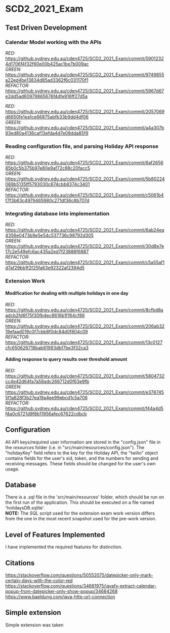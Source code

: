 # SCD2_2021_Exam

## Test Driven Development
### Calendar Model working with the APIs
*RED:* https://github.sydney.edu.au/cden4725/SCD2_2021_Exam/commit/59012324d1706f4f32f60e00b425ac1be7b009ac  
*GREEN:* https://github.sydney.edu.au/cden4725/SCD2_2021_Exam/commit/9749855a22ed4be13834d85ad3362f6c031170f1  
*REFACTOR:* https://github.sydney.edu.au/cden4725/SCD2_2021_Exam/commit/5967d67e2dd5ad60979865676f4dfe916ff27d5a

*RED:* https://github.sydney.edu.au/cden4725/SCD2_2021_Exam/commit/2057069d6650fe1ea1ce66875abfb33b9dd4df06  
*GREEN:* https://github.sydney.edu.au/cden4725/SCD2_2021_Exam/commit/a4a307b93ed80a4136caf13efda4d7e08dda85f9

### Reading configuration file, and parsing Holiday API response
*RED:* https://github.sydney.edu.au/cden4725/SCD2_2021_Exam/commit/6af265685b0c5b375b97e80e9af72c88c20facc5  
*GREEN:* https://github.sydney.edu.au/cden4725/SCD2_2021_Exam/commit/5b80224089b5135ff5793030c874cbb8374c3401  
*REFACTOR:* https://github.sydney.edu.au/cden4725/SCD2_2021_Exam/commit/c5061b4f7f3b63c4979465980c271df36c6b707d

### Integrating database into implementation
*RED:* https://github.sydney.edu.au/cden4725/SCD2_2021_Exam/commit/6ab24ea4356e0473b9e5e54c537736c98792d305  
*GREEN:* https://github.sydney.edu.au/cden4725/SCD2_2021_Exam/commit/30d8e7e17c2e549efc6ac435a2ed7f23888f6887  
*REFACTOR:* https://github.sydney.edu.au/cden4725/SCD2_2021_Exam/commit/c5a55af1d7af29bb1f2f25fa63e92322af2394d5 

### Extension Work
#### Modification for dealing with multiple holidays in one day
*RED:* https://github.sydney.edu.au/cden4725/SCD2_2021_Exam/commit/8cfbd8aadcb2fd6f75f30fb4ec8616b1f164cf86  
*GREEN:* https://github.sydney.edu.au/cden4725/SCD2_2021_Exam/commit/206ab3219efaad019c0f7cbb8f0dc84d0f804c09  
*REFACTOR:* https://github.sydney.edu.au/cden4725/SCD2_2021_Exam/commit/13c0127cfc650626718bab61993dbf7be3f32ca3

#### Adding response to query results over threshold amount
*RED:* https://github.sydney.edu.au/cden4725/SCD2_2021_Exam/commit/5804732cc4e42d64fa7a58adc266712d0f63e9fb  
*GREEN:* https://github.sydney.edu.au/cden4725/SCD2_2021_Exam/commit/e3787455f1a828f3b27ea19a4ee99ebcd1c5a708  
*REFACTOR:* https://github.sydney.edu.au/cden4725/SCD2_2021_Exam/commit/f44a4d5f4a0c6721d9f8b11956afec67622cdbcb

## Configuration
All API keys/required user information are stored in the "config.json" file in the *resources* folder
(i.e. in "src/main/resources/config.json"). The "holidayKey" field refers to the key for the Holiday API,
the "twilio" object contains fields for the user's sid, token, and the numbers for sending and receiving
messages. These fields should be changed for the user's own usage.

## Database
There is a .sql file in the 'src/main/resources' folder, which should be run on the first run of the application.
This should be executed on a file named 'holidaysDB.sqlite'.  
**NOTE:** The SQL script used for the extension exam work version differs from the one in the most recent snapshot
used for the pre-work version.

## Level of Features Implemented
I have implemented the required features for distinction. 

## Citations
https://stackoverflow.com/questions/50552075/datepicker-only-mark-certain-days-with-the-color-red  
https://stackoverflow.com/questions/34681975/javafx-extract-calendar-popup-from-datepicker-only-show-popup/34684268  
https://www.baeldung.com/java-http-url-connection

## Simple extension
Simple extension was taken